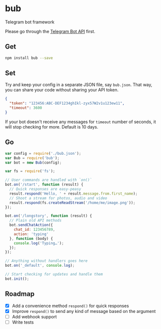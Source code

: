 # bub
Telegram bot framework

Please go through the [Telegram Bot API](https://core.telegram.org/bots/api) first.

## Get

```bash
npm install bub --save
```

## Set
Try and keep your config in a separate JSON file, say `bub.json`. That way, you can share your code without sharing your API token.

```json
{
  "token": "123456:ABC-DEF1234ghIkl-zyx57W2v1u123ew11",
  "timeout": 3600
}
```

If your bot doesn't receive any messages for `timeout` number of seconds, it will stop checking for more. Default is 10 days.

## Go

```javascript
var config = require('./bub.json');
var Bub = require('bub');
var bot = new Bub(config);

var fs = require('fs');

// User commands are handled with `on()`
bot.on('/start', function (result) {
  // Quick responses are easy-peasy
  result.respond('Hello, ' + result.message.from.first_name);
  // Shoot a stream for photos, audio and video
  result.respond(fs.createReadStream('/home/me/image.png'));
});

bot.on('/longstory', function (result) {
  // Plain old API methods
  bot.sendChatAction({
    chat_id: 123456789,
    action: 'typing'
  }, function (body) {
    console.log('Typing…');
  });
});

// Anything without handlers goes here
bot.on('_default', console.log);

// Start checking for updates and handle them
bot.init();
```

## Roadmap
- [x] Add a convenience method `respond()` for quick responses
- [x] Improve `respond()` to send any kind of message based on the argument
- [ ] Add webhook support
- [ ] Write tests
